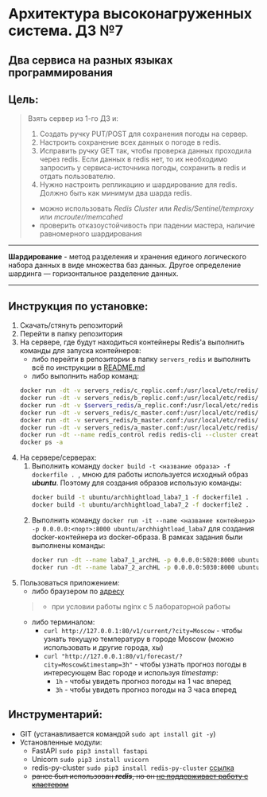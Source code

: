 # Архитектура высоконагруженных система. ДЗ №7
## Два сервиса на разных языках программирования


## Цель:
> Взять сервер из 1-го ДЗ и:
> 1. Создать ручку PUT/POST для сохранения погоды на сервер.
> 2. Настроить сохранение всех данных о погоде в redis.
> 3. Исправить ручку GET так, чтобы проверка данных проходила через redis. Если данных в redis нет, то их необходимо запросить у сервиса-источника погоды, сохранить в redis и отдать пользователю.
> 4. Нужно настроить репликацию и шардирование для redis. Должно быть как минимум два шарда redis.
> * можно использовать *Redis Cluster* или *Redis/Sentinel/temproxy* или *mcrouter/memcahed*
> * проверить отказоустойчивость при падении мастера, наличие равномерного шардирования

--------------


**Шардирование** - метод разделения и хранения единого логического набора данных в виде множества баз данных. Другое определение шардинга — горизонтальное разделение данных.


--------------

## Инструкция по установке:
1. Скачать/стянуть репозиторий
1. Перейти в папку репозитория
1. На сервере, где будут находиться контейнеры Redis'а выполнить команды для запуска контейнеров:
	- либо перейти в репозитории в папку `servers_redis` и выполнить всё по инструкции в [README.md](https://github.com/VladimirNikel/ArchHighload_laba7/blob/master/servers_redis/README.md)
	- либо выполнить набор команд:
	```bash
	docker run -dt -v servers_redis/c_replic.conf:/usr/local/etc/redis/c_replic.conf --net=host --name redis_server_cr redis redis-server /usr/local/etc/redis/c_replic.conf
	docker run -dt -v servers_redis/b_replic.conf:/usr/local/etc/redis/b_replic.conf --net=host --name redis_server_br redis redis-server /usr/local/etc/redis/b_replic.conf
	docker run -dt -v $servers_redis/a_replic.conf:/usr/local/etc/redis/a_replic.conf --net=host --name redis_server_ar redis redis-server /usr/local/etc/redis/a_replic.conf
	docker run -dt -v servers_redis/c_master.conf:/usr/local/etc/redis/c_master.conf --net=host --name redis_server_c redis redis-server /usr/local/etc/redis/c_master.conf
	docker run -dt -v servers_redis/b_master.conf:/usr/local/etc/redis/b_master.conf --net=host --name redis_server_b redis redis-server /usr/local/etc/redis/b_master.conf
	docker run -dt -v servers_redis/a_master.conf:/usr/local/etc/redis/a_master.conf --net=host --name redis_server_a redis redis-server /usr/local/etc/redis/a_master.conf
	docker run -dt --name redis_control redis redis-cli --cluster create 194.61.2.84:6379 194.61.2.84:6380 194.61.2.84:6381 194.61.2.84:6382 194.61.2.84:6383 194.61.2.84:6384 --cluster-replicas 1 --verbose --cluster-yes
	docker ps -a
	```
1. На сервере/серверах:
    1. Выполнить команду `docker build -t <название образа> -f dockerfile . `, мною для работы используется исходный образ ***ubuntu***. Поэтому для создания образов использую команды:
    	```bash
		docker build -t ubuntu/archhightload_laba7_1 -f dockerfile1 .
		docker build -t ubuntu/archhightload_laba7_2 -f dockerfile2 .
    	```
    1. Выполнить команду `docker run -it --name <название контейнера> -p 0.0.0.0:<порт>:8000 ubuntu/archhightload_laba7` для создания docker-контейнера из docker-образа. В рамках задания были выполнены команды:
    	```bash
		docker run -dt --name laba7_1_archHL -p 0.0.0.0:5020:8000 ubuntu/archhightload_laba7_1
		docker run -dt --name laba7_2_archHL -p 0.0.0.0:5030:8000 ubuntu/archhightload_laba7_2
        ```
1. Пользоваться приложением:
	- либо браузером по [адресу](http://127.0.0.1:80) 
	> * при условии работы nginx с 5 лабораторной работы
	- либо терминалом:
	  - `curl http://127.0.0.1:80/v1/current/?city=Moscow` - чтобы узнать текущую температуру в городе Moscow (можно использовать и другие города, хы)
      - `curl "http://127.0.0.1:80/v1/forecast/?city=Moscow&timestamp=3h"` - чтобы узнать прогноз погоды в интересующем Вас городе и используя *timestamp*:
        * `1h` - чтобы увидеть прогноз погоды на 1 час вперед
        * `3h` - чтобы увидеть прогноз погоды на 3 часа вперед

## Инструментарий:
- GIT (устанавливается командой `sudo apt install git -y`)
- Установленные модули:
	+ FastAPI `sudo pip3 install fastapi`
	+ Unicorn `sudo pip3 install uvicorn`
	+ redis-py-cluster `sudo pip3 install redis-py-cluster` [ссылка](https://pypi.org/project/redis-py-cluster/)
	+ ~~ранее был использован ***redis***, но он [не поддерживает работу с кластером](https://github.com/andymccurdy/redis-py#cluster-mode)~~
